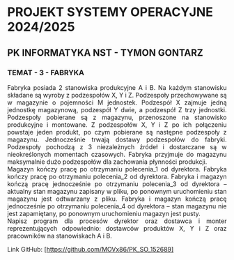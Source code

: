 # PROJEKT SYSTEMY OPERACYJNE 2024/2025

## PK INFORMATYKA NST - TYMON GONTARZ

### TEMAT - 3 - FABRYKA

<div style="text-align: justify">
Fabryka posiada 2 stanowiska produkcyjne A i B. Na każdym stanowisku składane są wyroby z podzespołów X, Y i Z.
Podzespoły przechowywane są w magazynie o pojemności M jednostek. Podzespół X zajmuje jedną jednostkę magazynową, podzespół Y dwie, a podzespół Z trzy jednostki.
Podzespoły pobierane są z magazynu, przenoszone na stanowisko produkcyjne i montowane. Z podzespołów X, Y i Z po ich połączeniu powstaje jeden produkt, po czym pobierane są następne podzespoły z magazynu. Jednocześnie trwają dostawy podzespołów do fabryki.
Podzespoły pochodzą z 3 niezależnych źródeł i dostarczane są w nieokreślonych momentach czasowych. Fabryka przyjmuje do magazynu maksymalnie dużo podzespołów dla zachowania płynności produkcji.
</div>

<div style="text-align: justify">
Magazyn kończy pracę po otrzymaniu polecenia_1 od dyrektora. Fabryka kończy pracę po otrzymaniu polecenia_2 od dyrektora.
Fabryka i magazyn kończą pracę jednocześnie po otrzymaniu polecenia_3 od dyrektora – aktualny stan magazynu zapisany w pliku, po ponownym uruchomieniu stan magazynu jest odtwarzany z pliku.
Fabryka i magazyn kończą pracę jednocześnie po otrzymaniu polecenia_4 od dyrektora – stan magazynu nie jest zapamiętany, po ponownym uruchomieniu magazyn jest pusty.
</div>

<div style="text-align: justify">
Napisz program dla procesów dyrektor oraz dostawca i monter reprezentujących odpowiednio: dostawców produktów X, Y i Z oraz pracowników na stanowiskach A i B.
</div>

Link GitHub: [https://github.com/MOVx86/PK_SO_152689]
